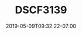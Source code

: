 ---
title: DSCF3139
date: 2019-05-09T09:32:22-07:00
draft: false
location: Washington
img_url: https://d17enza3bfujl8.cloudfront.net/DSCF3139.jpg
original_fn: ""
tags:
- Olympic Peninsula, WA
- on the road

---